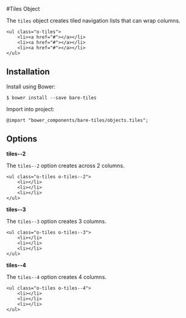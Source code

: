 #Tiles Object

The `tiles` object creates tiled navigation lists that can wrap columns.

	<ul class="o-tiles">
		<li><a href="#"></a></li>
		<li><a href="#"></a></li>
		<li><a href="#"></a></li>
	</ul>

## Installation

Install using Bower:

	$ bower install --save bare-tiles

Import into project:

	@import "bower_components/bare-tiles/objects.tiles";

## Options

**tiles--2**

The `tiles--2` option creates across 2 columns.

	<ul class="o-tiles o-tiles--2">
		<li></li>
		<li></li>
		<li></li>
	</ul>

**tiles--3**

The `tiles--3` option creates 3 columns.

	<ul class="o-tiles o-tiles--3">
		<li></li>
		<li></li>
		<li></li>
	</ul>	

**tiles--4**

The `tiles--4` option creates 4 columns.

	<ul class="o-tiles o-tiles--4">
		<li></li>
		<li></li>
		<li></li>
	</ul>		
